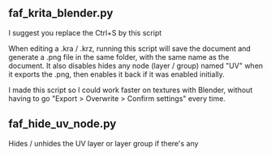 ## faf_krita_blender.py
I suggest you replace the Ctrl+S by this script

When editing a .kra / .krz, running this script will save the document and generate a .png file in the same folder, with the same name as the document.
It also disables hides any node (layer / group) named "UV" when it exports the .png, then enables it back if it was enabled initially.

I made this script so I could work faster on textures with Blender, without having to go "Export > Overwrite > Confirm settings" every time.

## faf_hide_uv_node.py
Hides / unhides the UV layer or layer group if there's any
